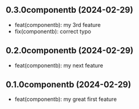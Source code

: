 ## 0.3.0componentb (2024-02-29)


- feat(componentb): my 3rd feature
- fix(componentb): correct typo

## 0.2.0componentb (2024-02-29)


- feat(componentb): my next feature

## 0.1.0componentb (2024-02-29)


- feat(componentb): my great first feature
